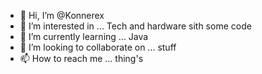 - 👋 Hi, I’m @Konnerex 
- 👀 I’m interested in ... Tech and hardware sith some code
- 🌱 I’m currently learning ... Java
- 💞️ I’m looking to collaborate on ... stuff
- 📫 How to reach me ... thing's 

<!---
Konnerex/Konnerex is a ✨ special ✨ repository because its `README.md` (this file) appears on your GitHub profile.
You can click the Preview link to take a look at your changes.
--->
